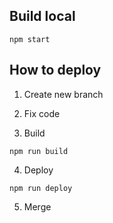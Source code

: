 ## Build local 
```
npm start 
```

## How to deploy

1. Create new branch

2. Fix code

3. Build 

```
npm run build
```

4. Deploy
```
npm run deploy
```

5. Merge
